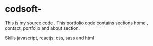 # codsoft-
This is my source code .
This portfolio code contains sections
home , contact, portfolio and about section.

Skills javascript, reactjs, css, sass and html
